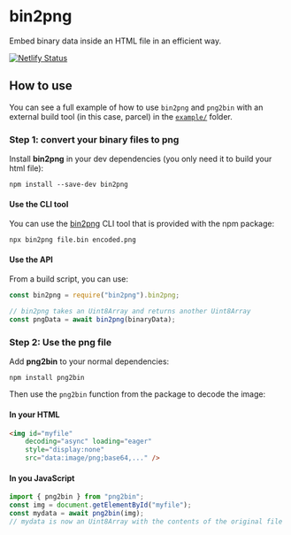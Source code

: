 # bin2png
Embed binary data inside an HTML file in an efficient way.

[![Netlify Status](https://api.netlify.com/api/v1/badges/7f568d67-7de0-45c8-b308-f6f84261f884/deploy-status)](https://app.netlify.com/sites/bin2png-example/deploys)

## How to use

You can see a full example of how to use `bin2png` and `png2bin` with an external build tool (in this case, parcel) in the [`example/`](./example/) folder. 

### Step 1: convert your binary files to png

Install **bin2png** in your dev dependencies (you only need it to build your html file):
```
npm install --save-dev bin2png
```

#### Use the CLI tool

You can use the [bin2png](https://www.npmjs.com/package/bin2png) CLI tool that is provided with the npm package:

```
npx bin2png file.bin encoded.png
```

#### Use the API
From a build script, you can use:

```js
const bin2png = require("bin2png").bin2png;

// bin2png takes an Uint8Array and returns another Uint8Array
const pngData = await bin2png(binaryData);
```


### Step 2: Use the png file


Add **png2bin** to your normal dependencies:

```
npm install png2bin
```

Then use the `png2bin` function from the package to decode the image:

#### In your HTML
```html
<img id="myfile"
    decoding="async" loading="eager"
    style="display:none"
    src="data:image/png;base64,..." />
```

#### In you JavaScript
```js
import { png2bin } from "png2bin";
const img = document.getElementById("myfile");
const mydata = await png2bin(img);
// mydata is now an Uint8Array with the contents of the original file
```
